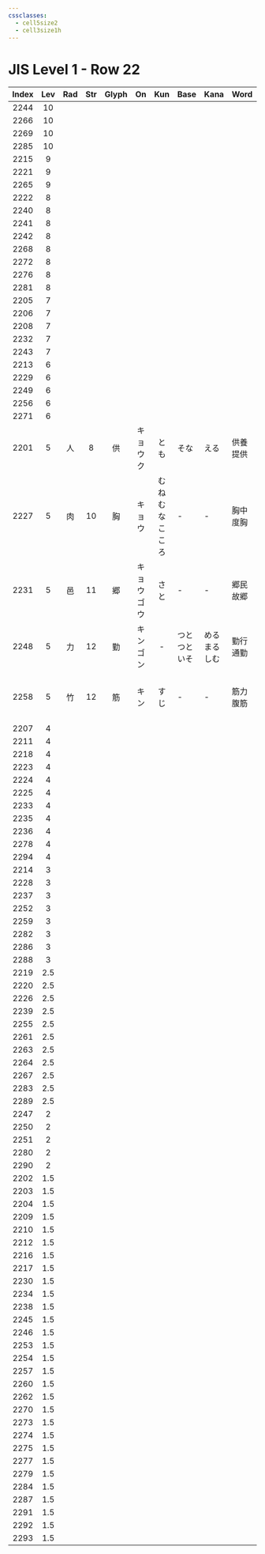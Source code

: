 ```yaml
---
cssclasses:
  - cell5size2
  - cell3size1h
---
```


# JIS Level 1 - Row 22

| Index | Lev | Rad | Str | Glyph |    On     |       Kun       | Base           | Kana           | Word     | Reading        |
| :---: | :-: | :-: | :-: | :---: | :-------: | :-------------: | :------------- | :------------- | :------- | :------------- |
| 2244  | 10  |     |     |       |           |                 |                |                |          |                |
| 2266  | 10  |     |     |       |           |                 |                |                |          |                |
| 2269  | 10  |     |     |       |           |                 |                |                |          |                |
| 2285  | 10  |     |     |       |           |                 |                |                |          |                |
| 2215  |  9  |     |     |       |           |                 |                |                |          |                |
| 2221  |  9  |     |     |       |           |                 |                |                |          |                |
| 2265  |  9  |     |     |       |           |                 |                |                |          |                |
| 2222  |  8  |     |     |       |           |                 |                |                |          |                |
| 2240  |  8  |     |     |       |           |                 |                |                |          |                |
| 2241  |  8  |     |     |       |           |                 |                |                |          |                |
| 2242  |  8  |     |     |       |           |                 |                |                |          |                |
| 2268  |  8  |     |     |       |           |                 |                |                |          |                |
| 2272  |  8  |     |     |       |           |                 |                |                |          |                |
| 2276  |  8  |     |     |       |           |                 |                |                |          |                |
| 2281  |  8  |     |     |       |           |                 |                |                |          |                |
| 2205  |  7  |     |     |       |           |                 |                |                |          |                |
| 2206  |  7  |     |     |       |           |                 |                |                |          |                |
| 2208  |  7  |     |     |       |           |                 |                |                |          |                |
| 2232  |  7  |     |     |       |           |                 |                |                |          |                |
| 2243  |  7  |     |     |       |           |                 |                |                |          |                |
| 2213  |  6  |     |     |       |           |                 |                |                |          |                |
| 2229  |  6  |     |     |       |           |                 |                |                |          |                |
| 2249  |  6  |     |     |       |           |                 |                |                |          |                |
| 2256  |  6  |     |     |       |           |                 |                |                |          |                |
| 2271  |  6  |     |     |       |           |                 |                |                |          |                |
| 2201  |  5  |  人  |  8  |   供   | キョウ<br>ク  |       とも        | そな             | える             | 供養<br>提供 | くよう<br>ていきょう   |
| 2227  |  5  |  肉  | 10  |   胸   |    キョウ    | むね<br>むな<br>こころ | -              | -              | 胸中<br>度胸 | きょうちゅう<br>どきょう |
| 2231  |  5  |  邑  | 11  |   郷   | キョウ<br>ゴウ |       さと        | -              | -              | 郷民<br>故郷 | ごうみん<br>こきょう   |
| 2248  |  5  |  力  | 12  |   勤   | キン<br>ゴン  |        -        | つと<br>つと<br>いそ | める<br>まる<br>しむ | 勤行<br>通勤 | ごんぎょう<br>つうきん  |
| 2258  |  5  |  竹  | 12  |   筋   |    キン     |       すじ        | -              | -              | 筋力<br>腹筋 | きんりょく<br>ふっきん  |
| 2207  |  4  |     |     |       |           |                 |                |                |          |                |
| 2211  |  4  |     |     |       |           |                 |                |                |          |                |
| 2218  |  4  |     |     |       |           |                 |                |                |          |                |
| 2223  |  4  |     |     |       |           |                 |                |                |          |                |
| 2224  |  4  |     |     |       |           |                 |                |                |          |                |
| 2225  |  4  |     |     |       |           |                 |                |                |          |                |
| 2233  |  4  |     |     |       |           |                 |                |                |          |                |
| 2235  |  4  |     |     |       |           |                 |                |                |          |                |
| 2236  |  4  |     |     |       |           |                 |                |                |          |                |
| 2278  |  4  |     |     |       |           |                 |                |                |          |                |
| 2294  |  4  |     |     |       |           |                 |                |                |          |                |
| 2214  |  3  |     |     |       |           |                 |                |                |          |                |
| 2228  |  3  |     |     |       |           |                 |                |                |          |                |
| 2237  |  3  |     |     |       |           |                 |                |                |          |                |
| 2252  |  3  |     |     |       |           |                 |                |                |          |                |
| 2259  |  3  |     |     |       |           |                 |                |                |          |                |
| 2282  |  3  |     |     |       |           |                 |                |                |          |                |
| 2286  |  3  |     |     |       |           |                 |                |                |          |                |
| 2288  |  3  |     |     |       |           |                 |                |                |          |                |
| 2219  | 2.5 |     |     |       |           |                 |                |                |          |                |
| 2220  | 2.5 |     |     |       |           |                 |                |                |          |                |
| 2226  | 2.5 |     |     |       |           |                 |                |                |          |                |
| 2239  | 2.5 |     |     |       |           |                 |                |                |          |                |
| 2255  | 2.5 |     |     |       |           |                 |                |                |          |                |
| 2261  | 2.5 |     |     |       |           |                 |                |                |          |                |
| 2263  | 2.5 |     |     |       |           |                 |                |                |          |                |
| 2264  | 2.5 |     |     |       |           |                 |                |                |          |                |
| 2267  | 2.5 |     |     |       |           |                 |                |                |          |                |
| 2283  | 2.5 |     |     |       |           |                 |                |                |          |                |
| 2289  | 2.5 |     |     |       |           |                 |                |                |          |                |
| 2247  |  2  |     |     |       |           |                 |                |                |          |                |
| 2250  |  2  |     |     |       |           |                 |                |                |          |                |
| 2251  |  2  |     |     |       |           |                 |                |                |          |                |
| 2280  |  2  |     |     |       |           |                 |                |                |          |                |
| 2290  |  2  |     |     |       |           |                 |                |                |          |                |
| 2202  | 1.5 |     |     |       |           |                 |                |                |          |                |
| 2203  | 1.5 |     |     |       |           |                 |                |                |          |                |
| 2204  | 1.5 |     |     |       |           |                 |                |                |          |                |
| 2209  | 1.5 |     |     |       |           |                 |                |                |          |                |
| 2210  | 1.5 |     |     |       |           |                 |                |                |          |                |
| 2212  | 1.5 |     |     |       |           |                 |                |                |          |                |
| 2216  | 1.5 |     |     |       |           |                 |                |                |          |                |
| 2217  | 1.5 |     |     |       |           |                 |                |                |          |                |
| 2230  | 1.5 |     |     |       |           |                 |                |                |          |                |
| 2234  | 1.5 |     |     |       |           |                 |                |                |          |                |
| 2238  | 1.5 |     |     |       |           |                 |                |                |          |                |
| 2245  | 1.5 |     |     |       |           |                 |                |                |          |                |
| 2246  | 1.5 |     |     |       |           |                 |                |                |          |                |
| 2253  | 1.5 |     |     |       |           |                 |                |                |          |                |
| 2254  | 1.5 |     |     |       |           |                 |                |                |          |                |
| 2257  | 1.5 |     |     |       |           |                 |                |                |          |                |
| 2260  | 1.5 |     |     |       |           |                 |                |                |          |                |
| 2262  | 1.5 |     |     |       |           |                 |                |                |          |                |
| 2270  | 1.5 |     |     |       |           |                 |                |                |          |                |
| 2273  | 1.5 |     |     |       |           |                 |                |                |          |                |
| 2274  | 1.5 |     |     |       |           |                 |                |                |          |                |
| 2275  | 1.5 |     |     |       |           |                 |                |                |          |                |
| 2277  | 1.5 |     |     |       |           |                 |                |                |          |                |
| 2279  | 1.5 |     |     |       |           |                 |                |                |          |                |
| 2284  | 1.5 |     |     |       |           |                 |                |                |          |                |
| 2287  | 1.5 |     |     |       |           |                 |                |                |          |                |
| 2291  | 1.5 |     |     |       |           |                 |                |                |          |                |
| 2292  | 1.5 |     |     |       |           |                 |                |                |          |                |
| 2293  | 1.5 |     |     |       |           |                 |                |                |          |                |
